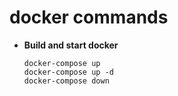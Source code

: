 # docker commands

- **Build and start docker**
    ```
    docker-compose up
    docker-compose up -d
    docker-compose down
    ```